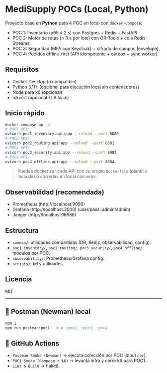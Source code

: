 
# MediSupply POCs (Local, Python)

Proyecto base en **Python** para 4 POC en local con `docker-compose`:
- POC 1: Inventario (p95 ≤ 2 s) con Postgres + Redis + FastAPI.
- POC 2: Motor de rutas (≤ 3 s por lote) con OR-Tools + cola Redis Streams.
- POC 3: Seguridad (MFA con Keycloak) + cifrado de campos (envelope).
- POC 4: Pedidos offline-first (API idempotente + outbox + sync worker).

## Requisitos
- Docker Desktop (o compatible)
- Python 3.11+ (opcional para ejecución local sin contenedores)
- Node para k6 (opcional)
- mkcert (opcional TLS local)

## Inicio rápido
```bash
docker compose up -d
# POC1 API:
uvicorn poc1_inventory.api:app --reload --port 8080
# POC2 API:
uvicorn poc2_routing.api:app --reload --port 8081
# POC3 API:
uvicorn poc3_security.api:app --reload --port 8083
# POC4 API:
uvicorn poc4_offline.api:app --reload --port 8084
```
> Puedes dockerizar cada API con su propio `Dockerfile` (plantilla incluida) o correrlas en local con venv.

## Observabilidad (recomendada)
- Prometheus (http://localhost:9090)
- Grafana (http://localhost:3000) (user/pass: admin/admin)
- Jaeger (http://localhost:16686)

## Estructura
- `common/`: utilidades compartidas (DB, Redis, observabilidad, config).
- `poc1_inventory/`, `poc2_routing/`, `poc3_security/`, `poc4_offline/`: módulos por POC.
- `observability/`: Prometheus/Grafana config.
- `scripts/`: k6 y utilidades.

## Licencia
MIT


---
## 🧪 Postman (Newman) local
```bash
npm i
npm run postman:poc1   # o :poc2, :poc3, :poc4
```

## 🔁 GitHub Actions
- `Postman Smoke (Newman)` → ejecuta colección por POC (input `poc`).
- `POC1 Smoke (Compose + k6)` → levanta infra y corre k6 para POC1.
- `Lint & Build` → flake8.

